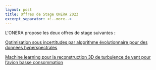 ```yaml
---
layout: post
title: Offres de Stage ONERA 2023
excerpt_separator: <!--more-->
---
```


L'ONERA propose les deux offres de stage suivantes :

[Optimisation sous incertitudes par algorithme évolutionnaire pour des données hyperspectrales](/files/jobs/DOTA-2024-14_stage-LMA2S_SLefebvre_optim.pdf)

[Machine learning pour la reconstruction 3D de turbulence de vent pour l’avion basse consommation](/files/jobs/stage-ONERA-ML-reconstruction3D-turbulences.pdf)

